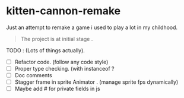 # kitten-cannon-remake

Just an attempt to remake a game 
i used to play a lot in my childhood.

> The project is at initial stage .


TODO : (Lots of things actually).
- [ ] Refactor code. (follow any code style)
- [ ] Proper type checking. (with instanceof ?
- [ ] Doc comments
- [ ] Stagger frame in sprite Animator . (manage sprite fps dynamically)
- [ ] Maybe add # for private fields in js
